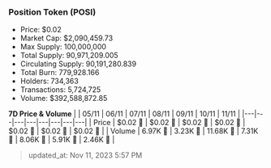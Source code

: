 
  ### Position Token (POSI)
  - Price: $0.02
  - Market Cap: $2,090,459.73
  - Max Supply: 100,000,000
  - Total Supply: 90,971,209.005
  - Circulating Supply: 90,191,280.839
  - Total Burn: 779,928.166
  - Holders: 734,363
  - Transactions: 5,724,725
  - Volume: $392,588,872.85

  **7D Price & Volume**
  | | 05&#x2F;11 | 06&#x2F;11 | 07&#x2F;11 | 08&#x2F;11 | 09&#x2F;11 | 10&#x2F;11 | 11&#x2F;11 |
  |---|---|---|---|---|---|---|---|
  | Price | $0.02 🚀 | $0.02 🚀 | $0.02 🔻 | $0.02 🚀 | $0.02 🔻 | $0.02 🔻 | $0.02 🚀 |
  | Volume | 6.97K 🔻 | 3.23K 🔻 | 11.68K 🚀 | 7.31K 🔻 | 8.06K 🚀 | 5.91K 🔻 | 2.46K 🔻 |

  > updated_at: Nov 11, 2023 5:57 PM
